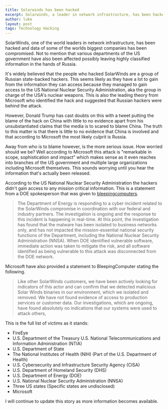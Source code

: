 ```yaml
---
title: Solarwinds has been hacked
excerpt: Solarwinds, a leader in network infrastructure, has been hacked
author: luke
layout: post
tags: Technology Hacking
---
```


SolarWinds, one of the world leaders in network infrastructure, has been hacked and data of some of the worlds biggest companies has been compromised. Not to mention that various departments of the US government have also been affected possibly leaving highly classified information in the hands of Russia.

It's widely believed that the people who hacked SolarWinds are a group of Russian state-backed hackers. This seems likely as they have a lot to gain from the information they can access because they managed to gain access to the US National Nuclear Security Administration, aka the group in charge of the USA's nuclear weapons. This is also the leading theory from Microsoft who identified the hack and suggested that Russian hackers were behind the attack.

However, Donald Trump has cast doubts on this with a tweet putting the blame of the hack on China with little to no evidence apart from his unsubstantiated claims that the media is to scared to blame China. The truth to this matter is that there is little to no evidence that China is involved and that according to Microsoft the most likely culprit is Russia.

Away from who is to blame however, is the more serious issue. How worried should we be? Well according to Microsoft this attack is "remarkable in scope, sophistication and impact" which makes sense as it even reaches into branches of the US government and multiple large organizations including Microsoft themselves. This sounds worrying until you hear the information that's actually been released.

According to the US National Nuclear Security Administration the hackers didn't gain access to any mission critical information. This is a statement from a DOE spokesperson that was given to [bleepingcomputers](https://www.bleepingcomputer.com/news/security/solarwinds-hackers-breach-us-nuclear-weapons-agency/).

> The Department of Energy is responding to a cyber incident related to the SolarWinds compromise in coordination with our federal and industry partners. The investigation is ongoing and the response to this incident is happening in real-time. At this point, the investigation has found that the malware has been isolated to business networks only, and has not impacted the mission-essential national security functions of the Department, including the National Nuclear Security Administration (NNSA). When DOE identified vulnerable software, immediate action was taken to mitigate the risk, and all software identified as being vulnerable to this attack was disconnected from the DOE network.

Microsoft have also provided a statement to BleepingComputer stating the following.

> Like other SolarWinds customers, we have been actively looking for indicators of this actor and can confirm that we detected malicious Solar Winds binaries in our environment, which we isolated and removed. We have not found evidence of access to production services or customer data. Our investigations, which are ongoing, have found absolutely no indications that our systems were used to attack others,

This is the full list of victims as it stands:

* FireEye
* U.S. Department of the Treasury
U.S. National Telecommunications and Information Administration (NTIA)
* U.S. Department of State 
* The National Institutes of Health (NIH) (Part of the U.S. Department of Health)
* U.S. Cybersecurity and Infrastructure Security Agency (CISA)
* U.S. Department of Homeland Security (DHS)
* U.S. Department of Energy (DOE)
* U.S. National Nuclear Security Administration (NNSA)
* Three US states (Specific states are undisclosed)
* Microsoft


I will continue to update this story as more information becomes available.